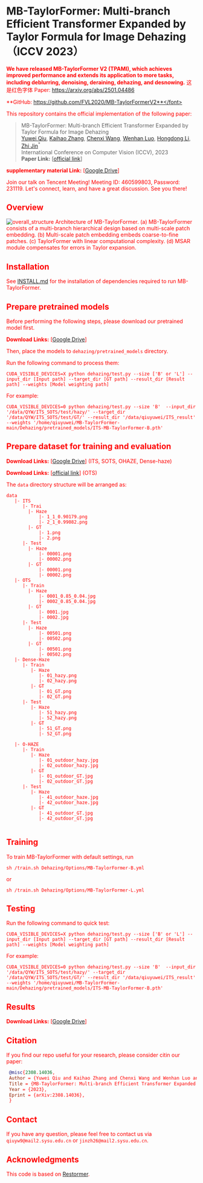 # MB-TaylorFormer: Multi-branch Efficient Transformer Expanded by Taylor Formula for Image Dehazing （ICCV 2023）
<font color="red">**We have released MB-TaylorFormer V2 (TPAMI), which achieves improved performance and extends its application to more tasks, including deblurring, denoising, deraining, dehazing, and desnowing.**</font>
<font color="#ff0000">这是红色字体</font>
<font color=#FF0000>Paper: https://arxiv.org/abs/2501.04486</font>

<font color="red">**GitHub: https://github.com/FVL2020/MB-TaylorFormerV2**</font>

This repository contains the official implementation of the following paper:
> MB-TaylorFormer: Multi-branch Efficient Transformer Expanded by Taylor Formula for Image Dehazing<br>
> [Yuwei Qiu](https://arxiv.org/search/cs?searchtype=author&query=Qiu%2C+Y), [Kaihao Zhang](https://arxiv.org/search/cs?searchtype=author&query=Zhang%2C+K), [Chenxi Wang](https://arxiv.org/search/cs?searchtype=author&query=Wang%2C+C), [Wenhan Luo](https://arxiv.org/search/cs?searchtype=author&query=Luo%2C+W), [Hongdong Li](https://arxiv.org/search/cs?searchtype=author&query=Li%2C+H), [Zhi Jin](https://arxiv.org/search/cs?searchtype=author&query=Jin%2C+Z)<sup>*</sup><br>
> International Conference on Computer Vision (ICCV), 2023<br>
**Paper Link:** [[official link](https://arxiv.org/abs/2308.14036)]

**supplementary material Link:** [[Google Drive](https://drive.google.com/file/d/11HZeR44TpOVNSdC8loEbgSENNfHel6BC/view?usp=drive_link)] 

 Join our talk on Tencent Meeting! Meeting ID: 460599803, Password: 231119. Let's connect, learn, and have a great discussion. See you there! 

## Overview
![overall_structure](./figs/pipeline.png)
Architecture of MB-TaylorFormer. (a) MB-TaylorFormer consists of a multi-branch hierarchical design based on multi-scale patch embedding. (b) Multi-scale patch embedding embeds coarse-to-fine patches. (c) TaylorFormer with linear computational complexity. (d) MSAR module compensates for errors in Taylor expansion.

## Installation

See [INSTALL.md](https://github.com/swz30/Restormer/blob/main/INSTALL.md) for the installation of dependencies required to run MB-TaylorFormer.


## Prepare pretrained models
Before performing the following steps, please download our pretrained model first.

 **Download Links:** [[Google Drive](https://drive.google.com/drive/folders/1a01P025U6VoEOJZZr09Dew7T2epgb7D_?usp=drive_link)]

Then, place the models to `dehazing/pretrained_models` directory.

Run the following command to process them:
```shell
CUDA_VISIBLE_DEVICES=X python dehazing/test.py --size ['B' or 'L'] --input_dir [Input path] --target_dir [GT path] --result_dir [Result path] --weights [Model weighting path]
```
For example:

```
CUDA_VISIBLE_DEVICES=0 python dehazing/test.py --size 'B'  --input_dir '/data/QYW/ITS_SOTS/test/hazy/' --target_dir '/data/QYW/ITS_SOTS/test/GT/' --result_dir '/data/qiuyuwei/ITS_result' --weights '/home/qiuyuwei/MB-TaylorFormer-main/Dehazing/pretrained_models/ITS-MB-TaylorFormer-B.pth'
```

## Prepare dataset for training and evaluation
 **Download Links:** [[Google Drive](https://drive.google.com/drive/folders/1mHr9p-c895tFtyRLz1JEeEGAurTmj_v-?usp=drive_link)] (ITS, SOTS, OHAZE, Dense-haze)
 
 **Download Links:** [[official link](https://sites.google.com/view/reside-dehaze-datasets)] (OTS)
 
The `data` directory structure will be arranged as: 
```
data
   |- ITS
      |- Trai
      	|- Haze
        	|- 1_1_0.90179.png 
        	|- 2_1_0.99082.png
        |- GT
        	|- 1.png 
        	|- 2.png
      |- Test
      	|- Haze
        	|- 00001.png
        	|- 00002.png
        |- GT
        	|- 00001.png
        	|- 00002.png
   |- OTS
      |- Train
      	|- Haze
        	|- 0001_0.85_0.04.jpg
        	|- 0002_0.85_0.04.jpg
        |- GT
        	|- 0001.jpg
        	|- 0002.jpg
      |- Test
      	|- Haze
        	|- 00501.png
        	|- 00502.png
        |- GT
        	|- 00501.png
        	|- 00502.png
   |- Dense-Haze
      |- Train
         |- Haze
            |- 01_hazy.png 
            |- 02_hazy.png
         |- GT
            |- 01_GT.png 
            |- 02_GT.png
      |- Test
         |- Haze
            |- 51_hazy.png 
            |- 52_hazy.png
         |- GT
            |- 51_GT.png 
            |- 52_GT.png

   |- O-HAZE
      |- Train
         |- Haze
            |- 01_outdoor_hazy.jpg
            |- 02_outdoor_hazy.jpg
         |- GT
            |- 01_outdoor_GT.jpg 
            |- 02_outdoor_GT.jpg
      |- Test
         |- Haze
            |- 41_outdoor_haze.jpg
            |- 42_outdoor_haze.jpg
         |- GT
            |- 41_outdoor_GT.jpg
            |- 42_outdoor_GT.jpg


```



## Training

To train MB-TaylorFormer with default settings, run

```
sh /train.sh Dehazing/Options/MB-TaylorFormer-B.yml 
```

or

```
sh /train.sh Dehazing/Options/MB-TaylorFormer-L.yml
```

## Testing

Run the following command to quick test:

```shell
CUDA_VISIBLE_DEVICES=X python dehazing/test.py --size ['B' or 'L'] --input_dir [Input path] --target_dir [GT path] --result_dir [Result path] --weights [Model weighting path]
```

For example:

```
CUDA_VISIBLE_DEVICES=0 python dehazing/test.py --size 'B'  --input_dir '/data/QYW/ITS_SOTS/test/hazy/' --target_dir '/data/QYW/ITS_SOTS/test/GT/' --result_dir '/data/qiuyuwei/ITS_result' --weights '/home/qiuyuwei/MB-TaylorFormer-main/Dehazing/pretrained_models/ITS-MB-TaylorFormer-B.pth'
```

## Results
**Download Links:** [[Google Drive](https://drive.google.com/drive/folders/11RTuBBhrhFMXlnMx44v24AdukAMW-8IA?usp=drive_link)]



## Citation

   If you find our repo useful for your research, please consider citin our paper:

   ```bibtex
    @misc{2308.14036,
    Author = {Yuwei Qiu and Kaihao Zhang and Chenxi Wang and Wenhan Luo and Hongdong Li and Zhi Jin},
    Title = {MB-TaylorFormer: Multi-branch Efficient Transformer Expanded by Taylor Formula for Image Dehazing},
    Year = {2023},
    Eprint = {arXiv:2308.14036},
    }	
   ```
## Contact

If you have any question, please feel free to contact us via `qiuyw9@mail2.sysu.edu.cn` or `jinzh26@mail2.sysu.edu.cn`.

## Acknowledgments

This code is based on [Restormer](https://github.com/swz30/Restormer).
